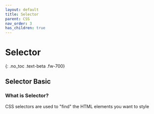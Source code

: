 ```yaml
---
layout: default
title: Selector
parent: CSS
nav_order: 3
has_children: true
---
```


# Selector
{: .no_toc .text-beta .fw-700}

## Selector Basic

### What is Selector?

CSS selectors are used to "find" the HTML elements you want to style

